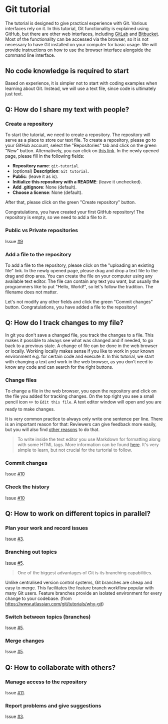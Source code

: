 # Git tutorial

The tutorial is designed to give practical experience with Git.
Various interfaces rely on it. 
In this tutorial, Git functionality is explained using GitHub, but there are other web interfaces, including [GitLab](https://about.gitlab.com/) and [Bitbucket](https://bitbucket.org/product/).
Most of the functionality can be accessed via the browser, so it is not necessary to have Git installed on your computer for basic usage.
We will provide instructions on how to use the browser interface alongside the command line interface.

## No code knowledge is required to start

Based on experience, it is simpler not to start with coding examples when learning about Git.
Instead, we will use a text file, since code is ultimately just text.


## Q: How do I share my text with people?

### Create a repository

To start the tutorial, we need to create a repository.
The repository will serve as a place to store our text file.
To create a repository, please go to your GitHub account, select the "Repositories" tab and click on the green "New" button.
Alternatively, you can click on [this link](https://github.com/new).
In the newly opened page, please fill in the following fields:
- **Repository name**: `git-tutorial`.
- (optional) **Description**: `Git tutorial`.
- **Public**: (leave it as is).
- **Initialize this repository with a README**: (leave it unchecked).
- **Add .gitignore**: None (default).
- **Choose a license**: None (default).

After that, please click on the green "Create repository" button.

Congratulations, you have created your first GitHub repository!
The repository is empty, so we need to add a file to it.

### Public vs Private repositories

Issue [#9](https://github.com/empa-scientific-it/how-to-git/issues/9)

### Add a file to the repository
To add a file to the repository, please click on the "uploading an existing file" link.
In the newly opened page, please drag and drop a text file to the drag and drop area.
You can create the file on your computer using any available text editor.
The file can contain any text you want, but usually the programmers like to put "Hello, World!", so let's follow the tradition.
The filename does not matter.

Let's not modify any other fields and click the green "Commit changes" button.
Congratulations, you have added a file to the repository!

## Q: How do I track changes to my file?
In git you don't save a changed file, you track the changes to a file.
This makes it possible to always see what was changed and if needed, to go back to a previous state.
A change of file can be done in the web browser or locally.
Working locally makes sense if you like to work in your known environment e.g. for certain code and execute it.
In this tutorial, we start with changing a text and work in the web browser, as you don't need to know any code and can search for the right buttons.

### Change files
To change a file in the web browser, you open the repository and click on the file you added for tracking changes.
On the top right you see a small pencil icon :pencil2: to `Edit this file`.
A text editor window will open and you are ready to make changes.

It is very common practice to always only write one sentence per line.
There is an important reason for that: Reviewers can give feedback more easily, but you will also find [other reasons](https://sive.rs/1s) to do that.

> To write inside the text editor you use Markdown for formatting along with some HTML tags.
> More information can be found [here](https://docs.github.com/en/get-started/writing-on-github/getting-started-with-writing-and-formatting-on-github/quickstart-for-writing-on-github#introduction).
> It's very simple to learn, but not crucial for the turtorial to follow.

### Commit changes

Issue [#10](https://github.com/empa-scientific-it/how-to-git/issues/10)

### Check the history

Issue [#10](https://github.com/empa-scientific-it/how-to-git/issues/10)

## Q: How to work on different topics in parallel?

### Plan your work and record issues

Issue [#3](https://github.com/empa-scientific-it/how-to-git/issues/3).

### Branching out topics

Issue [#5](https://github.com/empa-scientific-it/how-to-git/issues/5).

> One of the biggest advantages of Git is its branching capabilities.

Unlike centralised version control systems, Git branches are cheap and easy to merge.
This facilitates the feature branch workflow popular with many Git users.
Feature branches provide an isolated environment for every change to your codebase. (from https://www.atlassian.com/git/tutorials/why-git)

### Switch between topics (branches)

Issue [#5](https://github.com/empa-scientific-it/how-to-git/issues/5).

### Merge changes

Issue [#5](https://github.com/empa-scientific-it/how-to-git/issues/5).

## Q: How to collaborate with others?

### Manage access to the repository

Issue [#11](https://github.com/empa-scientific-it/how-to-git/issues/11).


### Report problems and give suggestions

Issue [#3](https://github.com/empa-scientific-it/how-to-git/issues/3).

